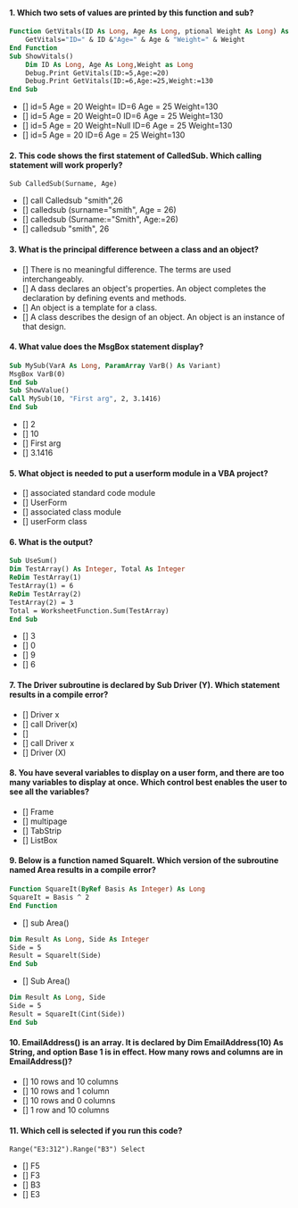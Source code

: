 

#### 1. Which two sets of values are printed by this function and sub?

```vb
Function GetVitals(ID As Long, Age As Long, ptional Weight As Long) As String
    GetVitals="ID=" & ID &"Age=" & Age & "Weight=" & Weight
End Function
Sub ShowVitals()
    Dim ID As Long, Age As Long,Weight as Long
    Debug.Print GetVitals(ID:=5,Age:=20)
    Debug.Print GetVitals(ID:=6,Age:=25,Weight:=130
End Sub
```
- [] id=5 Age = 20 Weight=
ID=6 Age = 25 Weight=130
- [] id=5 Age = 20 Weight=0
ID=6 Age = 25 Weight=130
- [] id=5 Age = 20 Weight=Null
ID=6 Age = 25 Weight=130
- [] id=5 Age = 20
ID=6 Age = 25 Weight=130


#### 2. This code shows the first statement of CalledSub. Which calling statement will work properly?
`Sub CalledSub(Surname, Age)`
- []  call Calledsub "smith",26
- []  calledsub (surname="smith", Age = 26)
- []  calledsub (Surname:="Smith", Age:=26)
- [] calledsub "smith", 26


#### 3. What is the principal difference between a class and an object?
- []  There is no meaningful difference. The terms are used interchangeably.
- []  A dass declares an object's properties. An object completes the declaration by defining events and methods.
- [] An object is a template for a class.
- []  A class describes the design of an object. An object is an instance of that design.


#### 4. What value does the MsgBox statement display?

```vb
Sub MySub(VarA As Long, ParamArray VarB() As Variant)
MsgBox VarB(0)
End Sub
Sub ShowValue()
Call MySub(10, "First arg", 2, 3.1416)
End Sub
```
- [] 2
- []  10
- []  First arg
- [] 3.1416


#### 5. What object is needed to put a userform module in a VBA project?
- []  associated standard code module
- []  UserForm
- []  associated class module
- []  userForm class


#### 6. What is the output?

```vb
Sub UseSum()
Dim TestArray() As Integer, Total As Integer
ReDim TestArray(1)
TestArray(1) = 6
ReDim TestArray(2)
TestArray(2) = 3
Total = WorksheetFunction.Sum(TestArray)
End Sub
```
- [] 3
- [] 0
- [] 9
- [] 6


#### 7. The Driver subroutine is declared by Sub Driver (Y). Which statement results in a compile error?
- []  Driver x
- []  call Driver(x)
- [] 
- []  call Driver x
- []  Driver (X)


#### 8. You have several variables to display on a user form, and there are too many variables to display at once. Which control best enables the user to see all the variables?
- []  Frame
- []  multipage
- []  TabStrip
- []  ListBox


#### 9. Below is a function named SquareIt. Which version of the subroutine named Area results in a compile error?

```vb
Function SquareIt(ByRef Basis As Integer) As Long
SquareIt = Basis ^ 2
End Function
```
- []  sub Area()

```vb
Dim Result As Long, Side As Integer
Side = 5
Result = Squarelt(Side)
End Sub
```
- [] Sub Area()

```vb
Dim Result As Long, Side
Side = 5
Result = SquareIt(Cint(Side))
End Sub
```


#### 10. EmailAddress() is an array. It is declared by Dim EmailAddress(10) As String, and option Base 1 is in effect. How many rows and columns are in EmailAddress()?
- []  10 rows and 10 columns
- []  10 rows and 1 column
- []  10 rows and 0 columns
- []  1 row and 10 columns


#### 11. Which cell is selected if you run this code?
`Range("E3:312").Range("B3") Select`
- [] F5
- [] F3
- [] B3
- [] E3